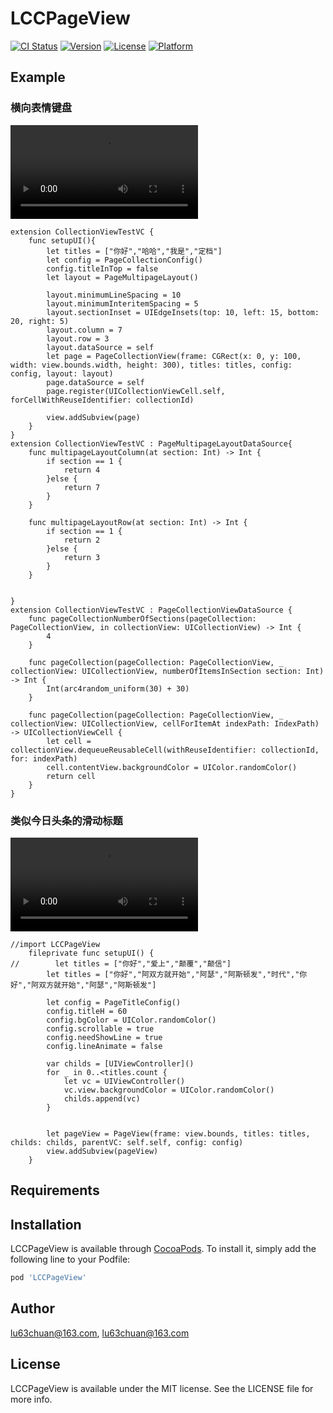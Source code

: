 # LCCPageView

[![CI Status](https://img.shields.io/travis/lu63chuan@163.com/LCCPageView.svg?style=flat)](https://travis-ci.org/lu63chuan@163.com/LCCPageView)
[![Version](https://img.shields.io/cocoapods/v/LCCPageView.svg?style=flat)](https://cocoapods.org/pods/LCCPageView)
[![License](https://img.shields.io/cocoapods/l/LCCPageView.svg?style=flat)](https://cocoapods.org/pods/LCCPageView)
[![Platform](https://img.shields.io/cocoapods/p/LCCPageView.svg?style=flat)](https://cocoapods.org/pods/LCCPageView)

## Example
### 横向表情键盘
![](https://github.com/L63C/LCCPageView/blob/aa9874781106d656b6c3466fd49c8778396af7c9/appVideo.mov)
```
extension CollectionViewTestVC {
    func setupUI(){
        let titles = ["你好","哈哈","我是","定档"]
        let config = PageCollectionConfig()
        config.titleInTop = false
        let layout = PageMultipageLayout()
        
        layout.minimumLineSpacing = 10
        layout.minimumInteritemSpacing = 5
        layout.sectionInset = UIEdgeInsets(top: 10, left: 15, bottom: 20, right: 5)
        layout.column = 7
        layout.row = 3
        layout.dataSource = self
        let page = PageCollectionView(frame: CGRect(x: 0, y: 100, width: view.bounds.width, height: 300), titles: titles, config: config, layout: layout)
        page.dataSource = self
        page.register(UICollectionViewCell.self, forCellWithReuseIdentifier: collectionId)
        
        view.addSubview(page)
    }
}
extension CollectionViewTestVC : PageMultipageLayoutDataSource{
    func multipageLayoutColumn(at section: Int) -> Int {
        if section == 1 {
            return 4
        }else {
            return 7
        }
    }

    func multipageLayoutRow(at section: Int) -> Int {
        if section == 1 {
            return 2
        }else {
            return 3
        }
    }


}
extension CollectionViewTestVC : PageCollectionViewDataSource {
    func pageCollectionNumberOfSections(pageCollection: PageCollectionView, in collectionView: UICollectionView) -> Int {
        4
    }
    
    func pageCollection(pageCollection: PageCollectionView, _ collectionView: UICollectionView, numberOfItemsInSection section: Int) -> Int {
        Int(arc4random_uniform(30) + 30)
    }
    
    func pageCollection(pageCollection: PageCollectionView, _ collectionView: UICollectionView, cellForItemAt indexPath: IndexPath) -> UICollectionViewCell {
        let cell = collectionView.dequeueReusableCell(withReuseIdentifier: collectionId, for: indexPath)
        cell.contentView.backgroundColor = UIColor.randomColor()
        return cell
    }
}
```
### 类似今日头条的滑动标题
![](https://github.com/L63C/LCCPageView/blob/3a2c733343432c6656b9d94a136d8ffd690a10fb/title.mov)
```
//import LCCPageView
    fileprivate func setupUI() {
//        let titles = ["你好","爱上","颠覆","颠信"]
        let titles = ["你好","阿双方就开始","阿瑟","阿斯顿发","时代","你好","阿双方就开始","阿瑟","阿斯顿发"]
        
        let config = PageTitleConfig()
        config.titleH = 60
        config.bgColor = UIColor.randomColor()
        config.scrollable = true
        config.needShowLine = true
        config.lineAnimate = false
        
        var childs = [UIViewController]()
        for _ in 0..<titles.count {
            let vc = UIViewController()
            vc.view.backgroundColor = UIColor.randomColor()
            childs.append(vc)
        }
        
        
        let pageView = PageView(frame: view.bounds, titles: titles, childs: childs, parentVC: self.self, config: config)
        view.addSubview(pageView)
    }

```

## Requirements

## Installation

LCCPageView is available through [CocoaPods](https://cocoapods.org). To install
it, simply add the following line to your Podfile:

```ruby
pod 'LCCPageView'
```

## Author

lu63chuan@163.com, lu63chuan@163.com

## License

LCCPageView is available under the MIT license. See the LICENSE file for more info.
